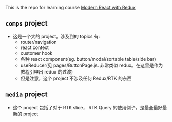 This is the repo for learning course [Modern React with Redux](https://www.udemy.com/course/react-redux/)

## `comps` project

- 这是一个大的 project。涉及到的 topics 有:
  - router/navigation
  - react context
  - customer hook
  - 各种 react component(eg. button/modal/sortable table/side bar)
  - useReducer(见 pages/ButtonPage.js. 非常类似 redux。在这里是作为教程引申出 redux 的过渡)
  - 但是注意，这个 project 不涉及任何 Redux/RTK 的东西

## `media` project

- 这个 project 包括了对于 RTK slice， RTK Query 的使用例子。是最全最好最新的 project
